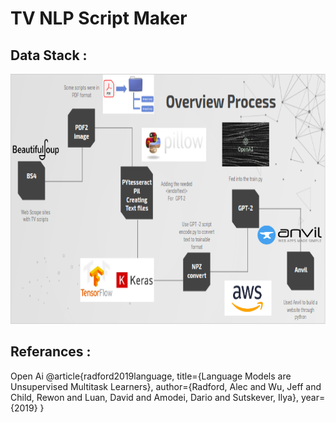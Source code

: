 # TV NLP Script Maker


## Data Stack : 
<center> <img src="/TV_NLP_pictures/data_stack.png" width="800" height="400" /> </center>


## Referances : 
Open Ai
@article{radford2019language,
  title={Language Models are Unsupervised Multitask Learners},
  author={Radford, Alec and Wu, Jeff and Child, Rewon and Luan, David and Amodei, Dario and Sutskever, Ilya},
  year={2019}
}
